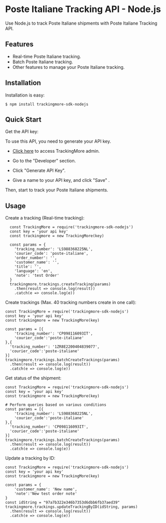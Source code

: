 Poste Italiane Tracking API - Node.js
================================
Use Node.js to track Poste Italiane shipments with Poste Italiane Tracking API.

Features
--------
- Real-time Poste Italiane tracking.
- Batch Poste Italiane tracking.
- Other features to manage your Poste Italiane tracking.

Installation
------------

Installation is easy:

    $ npm install trackingmore-sdk-nodejs

Quick Start
----------
Get the API key:

To use this API, you need to generate your API key.

- <a href="https://admin.trackingmore.com/developer/apikey" target="_blank" rel="noreferrer">
  Click here</a> to access TrackingMore admin.

- Go to the "Developer" section.

- Click "Generate API Key".

- Give a name to your API key, and click "Save" .


Then, start to track your Poste Italiane shipments.

Usage
----------

Create a tracking (Real-time tracking):

      const TrackingMore = require('trackingmore-sdk-nodejs')
      const key = 'your api key'
      const trackingmore = new TrackingMore(key)
      
      const params = {
        'tracking_number': 'LS988368225NL',
        'courier_code': 'poste-italiane',
        'order_number': '',
        'customer_name': '',
        'title': '',
        'language': 'en',
        'note': 'test Order'
      }
      trackingmore.trackings.createTracking(params)
        .then(result => console.log(result))
        .catch(e => console.log(e))


Create trackings (Max. 40 tracking numbers create in one call):

    const TrackingMore = require('trackingmore-sdk-nodejs')
    const key = 'your api key'
    const trackingmore = new TrackingMore(key)
    
    const params = [{
        'tracking_number': 'CP098116093IT',
        'courier_code':'poste-italiane'
    },{
      'tracking_number': '1ZR8E2200404839077',
      'courier_code':'poste-italiane'
    }]
    trackingmore.trackings.batchCreateTrackings(params)
      .then(result => console.log(result))
      .catch(e => console.log(e))



Get status of the shipment:

    const TrackingMore = require('trackingmore-sdk-nodejs')
    const key = 'your api key'
    const trackingmore = new TrackingMore(key)

    # Perform queries based on various conditions
    const params = [{
        'tracking_number': 'LS988368225NL',
        'courier_code':'poste-italiane'
    },{
      'tracking_number': 'CP098116093IT',
      'courier_code':'poste-italiane'
    }]
    trackingmore.trackings.batchCreateTrackings(params)
      .then(result => console.log(result))
      .catch(e => console.log(e))


Update a tracking by ID:

    const TrackingMore = require('trackingmore-sdk-nodejs')
    const key = 'your api key'
    const trackingmore = new TrackingMore(key)
    
    const params = {
        'customer_name': 'New name',
        'note':'New test order note'
    }
    const idString = "97a7b322e346b7353d6dbb6fb37aed39"
    trackingmore.trackings.updateTrackingByID(idString, params)
      .then(result => console.log(result))
      .catch(e => console.log(e))

